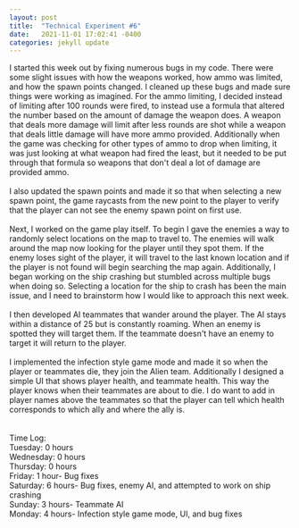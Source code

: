 ```yaml
---
layout: post
title:  "Technical Experiment #6"
date:   2021-11-01 17:02:41 -0400
categories: jekyll update
---
```

I started this week out by fixing numerous bugs in my code. There were some slight issues with how the weapons worked, how ammo was limited, and how the spawn points changed. I cleaned up these bugs and made sure things were working as imagined. For the ammo limiting, I decided instead of limiting after 100 rounds were fired, to instead use a formula that altered the number based on the amount of damage the weapon does. A weapon that deals more damage will limit after less rounds are shot while a weapon that deals little damage will have more ammo provided. Additionally when the game was checking for other types of ammo to drop when limiting, it was just looking at what weapon had fired the least, but it needed to be put through that formula so weapons that don't deal a lot of damage are provided ammo.
<br>
<br>I also updated the spawn points and made it so that when selecting a new spawn point, the game raycasts from the new point to the player to verify that the player can not see the enemy spawn point on first use.
<br>
<br>Next, I worked on the game play itself. To begin I gave the enemies a way to randomly select locations on the map to travel to. The enemies will walk around the map now looking for the player until they spot them. If the enemy loses sight of the player, it will travel to the last known location and if the player is not found will begin searching the map again. Additionally, I began working on the ship crashing but stumbled across multiple bugs when doing so. Selecting a location for the ship to crash has been the main issue, and I need to brainstorm how I would like to approach this next week.
<br>
<br>I then developed AI teammates that wander around the player. The AI stays within a distance of 25 but is constantly roaming. When an enemy is spotted they will target them. If the teammate doesn't have an enemy to target it will return to the player. 
<br>
<br>I implemented the infection style game mode and made it so when the player or teammates die, they join the Alien team. Additionally I designed a simple UI that shows player health, and teammate health. This way the player knows when their teammates are about to die. I do want to add in player names above the teammates so that the player can tell which health corresponds to which ally and where the ally is. 
<br>
<br>
<br>Time Log:
<br>Tuesday: 0 hours
<br>Wednesday: 0 hours
<br>Thursday: 0 hours
<br>Friday: 1 hour- Bug fixes
<br>Saturday: 6 hours- Bug fixes, enemy AI, and attempted to work on ship crashing
<br>Sunday: 3 hours- Teammate AI
<br>Monday: 4 hours- Infection style game mode, UI, and bug fixes
